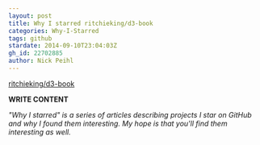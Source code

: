 ```yaml
---
layout: post
title: Why I starred ritchieking/d3-book
categories: Why-I-Starred
tags: github
stardate: 2014-09-10T23:04:03Z
gh_id: 22702885
author: Nick Peihl
---
```


[ritchieking/d3-book](https://github.com/ritchieking/d3-book)

**WRITE CONTENT**

*"Why I starred" is a series of articles describing projects I star on GitHub and why I found them interesting. My hope is that you'll find them interesting as well.*

